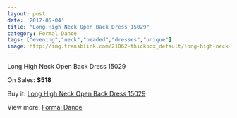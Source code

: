 ```yaml
---
layout: post
date: '2017-05-04'
title: "Long High Neck Open Back Dress 15029"
category: Formal Dance
tags: ["evening","neck","beaded","dresses","unique"]
image: http://img.transblink.com/21062-thickbox_default/long-high-neck-open-back-dress-15029.jpg
---
```

Long High Neck Open Back Dress 15029

On Sales: **$518**
<a href="https://www.transblink.com/en/formal-dance/6675-long-high-neck-open-back-dress-15029.html"><amp-img layout="responsive" width="600" height="600" src="//img.transblink.com/21062-thickbox_default/long-high-neck-open-back-dress-15029.jpg" alt="Long High Neck Open Back Dress 15029 0" /></a>
<a href="https://www.transblink.com/en/formal-dance/6675-long-high-neck-open-back-dress-15029.html"><amp-img layout="responsive" width="600" height="600" src="//img.transblink.com/21065-thickbox_default/long-high-neck-open-back-dress-15029.jpg" alt="Long High Neck Open Back Dress 15029 1" /></a>
<a href="https://www.transblink.com/en/formal-dance/6675-long-high-neck-open-back-dress-15029.html"><amp-img layout="responsive" width="600" height="600" src="//img.transblink.com/21064-thickbox_default/long-high-neck-open-back-dress-15029.jpg" alt="Long High Neck Open Back Dress 15029 2" /></a>
<a href="https://www.transblink.com/en/formal-dance/6675-long-high-neck-open-back-dress-15029.html"><amp-img layout="responsive" width="600" height="600" src="//img.transblink.com/21063-thickbox_default/long-high-neck-open-back-dress-15029.jpg" alt="Long High Neck Open Back Dress 15029 3" /></a>

Buy it: [Long High Neck Open Back Dress 15029](https://www.transblink.com/en/formal-dance/6675-long-high-neck-open-back-dress-15029.html "Long High Neck Open Back Dress 15029")

View more: [Formal Dance](https://www.transblink.com/en/6-formal-dance "Formal Dance")